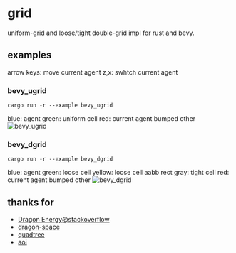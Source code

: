 # grid

uniform-grid and loose/tight double-grid impl for rust and bevy. 

## examples

arrow keys: move current agent
z,x: swhtch current agent

### bevy_ugrid
```
cargo run -r --example bevy_ugrid
```
blue: agent
green: uniform cell
red: current agent bumped other
![bevy_ugrid]()

### bevy_dgrid
```
cargo run -r --example bevy_dgrid
```
blue: agent
green: loose cell
yellow: loose cell aabb rect
gray: tight cell
red: current agent bumped other
![bevy_dgrid]()




## thanks for

- [Dragon Energy@stackoverflow](https://stackoverflow.com/questions/41946007)
- [dragon-space](https://github.com/terrybrash/dragon-space)
- [quadtree](https://github.com/rangercyh/quadtree)
- [aoi](https://github.com/Lyra-Game/aoi)
